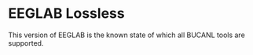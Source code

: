 # EEGLAB Lossless
This version of EEGLAB is the known state of which all BUCANL tools are supported.
